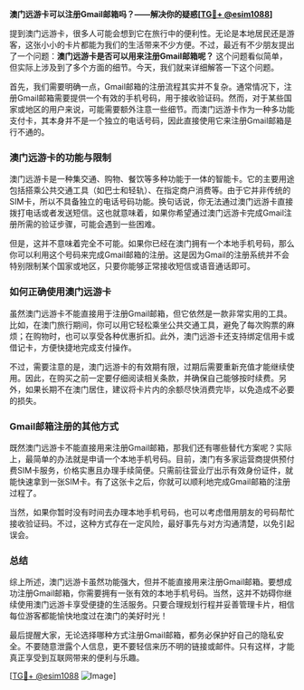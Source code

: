 **澳门远游卡可以注册Gmail邮箱吗？——解决你的疑惑[[TG💪+ @esim1088](https://t.me/s/esim1088)]**

提到澳门远游卡，很多人可能会想到它在旅行中的便利性。无论是本地居民还是游客，这张小小的卡片都能为我们的生活带来不少方便。不过，最近有不少朋友提出了一个问题：**澳门远游卡是否可以用来注册Gmail邮箱呢？** 这个问题看似简单，但实际上涉及到了多个方面的细节。今天，我们就来详细解答一下这个问题。

首先，我们需要明确一点，Gmail邮箱的注册流程其实并不复杂。通常情况下，注册Gmail邮箱需要提供一个有效的手机号码，用于接收验证码。然而，对于某些国家或地区的用户来说，可能需要额外注意一些细节。而澳门远游卡作为一种多功能支付卡，其本身并不是一个独立的电话号码，因此直接使用它来注册Gmail邮箱是行不通的。

### 澳门远游卡的功能与限制

澳门远游卡是一种集交通、购物、餐饮等多种功能于一体的智能卡。它的主要用途包括搭乘公共交通工具（如巴士和轻轨）、在指定商户消费等。由于它并非传统的SIM卡，所以不具备独立的电话号码功能。换句话说，你无法通过澳门远游卡直接拨打电话或者发送短信。这也就意味着，如果你希望通过澳门远游卡完成Gmail注册所需的验证步骤，可能会遇到一些困难。

但是，这并不意味着完全不可能。如果你已经在澳门拥有一个本地手机号码，那么你可以利用这个号码来完成Gmail邮箱的注册。这是因为Gmail的注册系统并不会特别限制某个国家或地区，只要你能够正常接收短信或语音通话即可。

### 如何正确使用澳门远游卡

虽然澳门远游卡不能直接用于注册Gmail邮箱，但它依然是一款非常实用的工具。比如，在澳门旅行期间，你可以用它轻松乘坐公共交通工具，避免了每次购票的麻烦；在购物时，也可以享受各种优惠折扣。此外，澳门远游卡还支持绑定信用卡或借记卡，方便快捷地完成支付操作。

不过，需要注意的是，澳门远游卡的有效期有限，过期后需要重新充值才能继续使用。因此，在购买之前一定要仔细阅读相关条款，并确保自己能够按时续费。另外，如果长期不在澳门居住，建议将卡片内的余额尽快消费完毕，以免造成不必要的损失。

### Gmail邮箱注册的其他方式

既然澳门远游卡不能直接用来注册Gmail邮箱，那我们还有哪些替代方案呢？实际上，最简单的办法就是申请一个本地手机号码。目前，澳门有多家运营商提供预付费SIM卡服务，价格实惠且办理手续简便。只需前往营业厅出示有效身份证件，就能快速拿到一张SIM卡。有了这张卡之后，你就可以顺利地完成Gmail邮箱的注册过程了。

当然，如果你暂时没有时间去办理本地手机号码，也可以考虑借用朋友的号码帮忙接收验证码。不过，这种方式存在一定风险，最好事先与对方沟通清楚，以免引起误会。

### 总结

综上所述，澳门远游卡虽然功能强大，但并不能直接用来注册Gmail邮箱。要想成功注册Gmail邮箱，你需要拥有一张有效的本地手机号码。当然，这并不妨碍你继续使用澳门远游卡享受便捷的生活服务。只要合理规划行程并妥善管理卡片，相信每位游客都能愉快地度过在澳门的美好时光！

最后提醒大家，无论选择哪种方式注册Gmail邮箱，都务必保护好自己的隐私安全。不要随意泄露个人信息，更不要轻信来历不明的链接或邮件。只有这样，才能真正享受到互联网带来的便利与乐趣。

[[TG💪+ @esim1088](https://t.me/s/esim1088) ![Image](https://i.postimg.cc/4NQfJmqS/Snipaste-2025-05-13-00-14-12.png)]